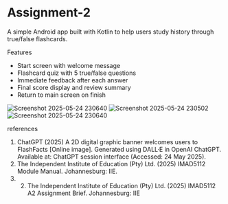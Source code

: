 # Assignment-2
A simple Android app built with Kotlin to help users study history through true/false flashcards.

Features
- Start screen with welcome message
- Flashcard quiz with 5 true/false questions
- Immediate feedback after each answer
- Final score display and review summary
- Return to main screen on finish

![Screenshot 2025-05-24 230640](https://github.com/user-attachments/assets/3e8d0146-d9be-4552-9b6d-8cbb873d1a17)
![Screenshot 2025-05-24 230502](https://github.com/user-attachments/assets/fdce5f95-0089-444e-85a9-039f2acb8b1f)
![Screenshot 2025-05-24 230640](https://github.com/user-attachments/assets/93564f95-3d59-4eb2-8027-77b52ebba3c9)

references
1. ChatGPT (2025) A 2D digital graphic banner welcomes users to FlashFacts [Online image]. Generated using DALL·E in OpenAI ChatGPT. Available at: ChatGPT session interface (Accessed: 24 May 2025).
2. The Independent Institute of Education (Pty) Ltd. (2025) IMAD5112 Module Manual. Johannesburg: IIE.
3. 2.	The Independent Institute of Education (Pty) Ltd. (2025) IMAD5112 A2 Assignment Brief. Johannesburg: IIE

